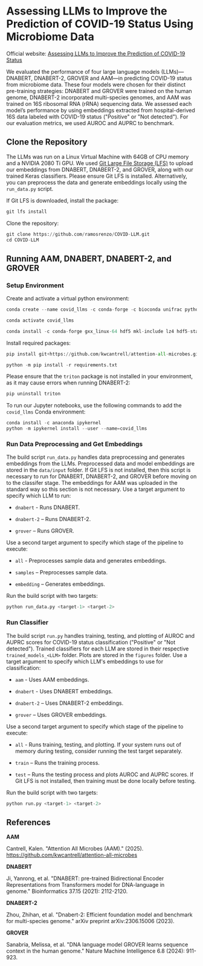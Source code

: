 # Assessing LLMs to Improve the Prediction of COVID-19 Status Using Microbiome Data
Official website: <a href="https://ramosrenzo.github.io/COVID-LLM/">Assessing LLMs to Improve the Prediction of COVID-19 Status</a>

We evaluated the performance of four large language models (LLMs)—DNABERT, DNABERT-2, GROVER and AAM—in predicting COVID-19 status
from microbiome data. These four models were chosen for their
distinct pre-training strategies: DNABERT and GROVER were trained on the
human genome, DNABERT-2 incorporated multi-species genomes, and AAM
was trained on 16S ribosomal RNA (rRNA) sequencing data. We assessed
each model’s performance by using embeddings extracted from
hospital-derived 16S data labeled with COVID-19 status ("Positive" or "Not detected"). For our evaluation metrics, we used AUROC and AUPRC to benchmark.


## Clone the Repository
The LLMs was run on a Linux Virtual Machine with 64GB of CPU memory and a NVIDIA 2080 Ti GPU. We used <a href="https://git-lfs.com/" target="_blank" rel="noopener noreferrer">Git Large File Storage (LFS)</a> to upload our embeddings from DNABERT, DNABERT-2, and GROVER, along with our trained Keras classifiers. Please ensure Git LFS is installed. Alternatively, you can preprocess the data and generate embeddings locally using the `run_data.py` script.

If Git LFS is downloaded, install the package:
```python
git lfs install
```

Clone the repository:
```python
git clone https://github.com/ramosrenzo/COVID-LLM.git
cd COVID-LLM
```

## Running AAM, DNABERT, DNABERT-2, and GROVER

### Setup Environment

Create and activate a virtual python environment:

```python
conda create --name covid_llms -c conda-forge -c bioconda unifrac python=3.9 cython

conda activate covid_llms

conda install -c conda-forge gxx_linux-64 hdf5 mkl-include lz4 hdf5-static libcblas liblapacke make
```

Install required packages:

```python
pip install git+https://github.com/kwcantrell/attention-all-microbes.git@capstone-2025

python -m pip install -r requirements.txt
```

Please ensure that the `triton` package is not installed in your environment, as it may cause errors when running DNABERT-2:

```python
pip uninstall triton
```

To run our Jupyter notebooks, use the following commands to add the `covid_llms` Conda environment:

```python
conda install -c anaconda ipykernel
python -m ipykernel install --user --name=covid_llms
```

### Run Data Preprocessing and Get Embeddings
The build script `run_data.py` handles data preprocessing and generates embeddings from the LLMs. Preprocessed data and model embeddings are stored in the `data/input` folder. If Git LFS is not installed, then this script is necessary to run for DNABERT, DNABERT-2, and GROVER before moving on to the classifer stage. The embeddings for AAM was uploaded in the standard way so this section is not necessary. Use a target argument to specify which LLM to run:

- `dnabert` - Runs DNABERT.

- `dnabert-2` – Runs DNABERT-2.

- `grover` – Runs GROVER.

Use a second target argument to specify which stage of the pipeline to execute:

- `all` - Preprocesses sample data and generates embeddings.

- `samples` – Preprocesses sample data.

- `embedding` – Generates embeddings.

Run the build script with two targets:

```python
python run_data.py <target-1> <target-2>
```

### Run Classifier
The build script `run.py` handles training, testing, and plotting of AUROC and AUPRC scores for COVID-19 status classification ("Positive" or "Not detected"). Trained classifiers for each LLM are stored in their respective `trained_models_<LLM>` folder. Plots are stored in the `figures` folder. Use a target argument to specify which LLM's embeddings to use for classification:
- `aam` - Uses AAM embeddings.

- `dnabert` - Uses DNABERT embeddings.

- `dnabert-2` – Uses DNABERT-2 embeddings.

- `grover` – Uses GROVER embeddings.

Use a second target argument to specify which stage of the pipeline to execute:

- `all` - Runs training, testing, and plotting. If your system runs out of memory during testing, consider running the test target separately.

- `train` – Runs the training process.

- `test` – Runs the testing process and plots AUROC and AUPRC scores. If Git LFS is not installed, then training must be done locally before testing. 

Run the build script with two targets:

```python
python run.py <target-1> <target-2>
```

## References
**AAM**

Cantrell, Kalen. "Attention All Microbes (AAM)." (2025). https://github.com/kwcantrell/attention-all-microbes

**DNABERT**

Ji, Yanrong, et al. "DNABERT: pre-trained Bidirectional Encoder Representations from Transformers model for DNA-language in genome." Bioinformatics 37.15 (2021): 2112-2120.

**DNABERT-2**

Zhou, Zhihan, et al. "Dnabert-2: Efficient foundation model and benchmark for multi-species genome." arXiv preprint arXiv:2306.15006 (2023).

**GROVER**

Sanabria, Melissa, et al. "DNA language model GROVER learns sequence context in the human genome." Nature Machine Intelligence 6.8 (2024): 911-923.
